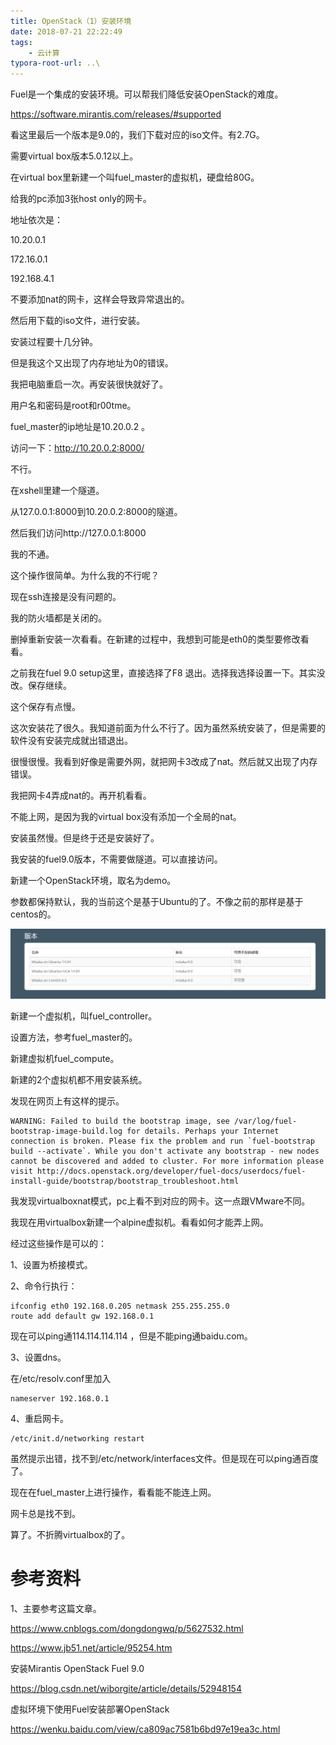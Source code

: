 ```yaml
---
title: OpenStack（1）安装环境
date: 2018-07-21 22:22:49
tags:
	- 云计算
typora-root-url: ..\
---
```




Fuel是一个集成的安装环境。可以帮我们降低安装OpenStack的难度。

https://software.mirantis.com/releases/#supported

看这里最后一个版本是9.0的，我们下载对应的iso文件。有2.7G。



需要virtual box版本5.0.12以上。



在virtual box里新建一个叫fuel_master的虚拟机，硬盘给80G。

给我的pc添加3张host only的网卡。

地址依次是：

10.20.0.1

172.16.0.1

192.168.4.1

不要添加nat的网卡，这样会导致异常退出的。

然后用下载的iso文件，进行安装。

安装过程要十几分钟。

但是我这个又出现了内存地址为0的错误。

我把电脑重启一次。再安装很快就好了。

用户名和密码是root和r00tme。

fuel_master的ip地址是10.20.0.2 。

访问一下：http://10.20.0.2:8000/

不行。

在xshell里建一个隧道。

从127.0.0.1:8000到10.20.0.2:8000的隧道。

然后我们访问http://127.0.0.1:8000

我的不通。

这个操作很简单。为什么我的不行呢？

现在ssh连接是没有问题的。

我的防火墙都是关闭的。

删掉重新安装一次看看。在新建的过程中，我想到可能是eth0的类型要修改看看。

之前我在fuel 9.0 setup这里，直接选择了F8 退出。选择我选择设置一下。其实没改。保存继续。

这个保存有点慢。

这次安装花了很久。我知道前面为什么不行了。因为虽然系统安装了，但是需要的软件没有安装完成就出错退出。

很慢很慢。我看到好像是需要外网，就把网卡3改成了nat。然后就又出现了内存错误。

我把网卡4弄成nat的。再开机看看。

不能上网，是因为我的virtual  box没有添加一个全局的nat。

安装虽然慢。但是终于还是安装好了。

我安装的fuel9.0版本，不需要做隧道。可以直接访问。



新建一个OpenStack环境，取名为demo。

参数都保持默认，我的当前这个是基于Ubuntu的了。不像之前的那样是基于centos的。

![](/images/OpenStack（1）-支持的OS.png)



新建一个虚拟机，叫fuel_controller。

设置方法，参考fuel_master的。

新建虚拟机fuel_compute。

新建的2个虚拟机都不用安装系统。

发现在网页上有这样的提示。

```
WARNING: Failed to build the bootstrap image, see /var/log/fuel-bootstrap-image-build.log for details. Perhaps your Internet connection is broken. Please fix the problem and run `fuel-bootstrap build --activate`. While you don't activate any bootstrap - new nodes cannot be discovered and added to cluster. For more information please visit http://docs.openstack.org/developer/fuel-docs/userdocs/fuel-install-guide/bootstrap/bootstrap_troubleshoot.html
```



我发现virtualboxnat模式，pc上看不到对应的网卡。这一点跟VMware不同。

我现在用virtualbox新建一个alpine虚拟机。看看如何才能弄上网。

经过这些操作是可以的：

1、设置为桥接模式。

2、命令行执行：

```
ifconfig eth0 192.168.0.205 netmask 255.255.255.0
route add default gw 192.168.0.1
```

现在可以ping通114.114.114.114 ，但是不能ping通baidu.com。

3、设置dns。

在/etc/resolv.conf里加入

```
nameserver 192.168.0.1
```

4、重启网卡。

```
/etc/init.d/networking restart
```

虽然提示出错，找不到/etc/network/interfaces文件。但是现在可以ping通百度了。



现在在fuel_master上进行操作，看看能不能连上网。

网卡总是找不到。

算了。不折腾virtualbox的了。



# 参考资料

1、主要参考这篇文章。

https://www.cnblogs.com/dongdongwq/p/5627532.html



https://www.jb51.net/article/95254.htm

安装Mirantis OpenStack Fuel 9.0

https://blog.csdn.net/wiborgite/article/details/52948154

虚拟环境下使用Fuel安装部署OpenStack

https://wenku.baidu.com/view/ca809ac7581b6bd97e19ea3c.html